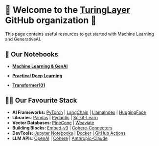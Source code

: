 # 👋 Welcome to the [TuringLayer]() GitHub organization 👋

This page contains useful resources to get started with Machine Learning and GenerativeAI.

## 🧮 Our Notebooks

- **[Machine Learning & GenAI](https://github.com/turinglayer/notebooks)** 

- **[Practical Deep Learning](https://github.com/dcarpintero/deep-learning-notebooks)**

- **[Transformer101](https://github.com/dcarpintero/transformer101)**

## 👩‍💻 Our Favourite Stack

- **AI Frameworks:**  [PyTorch](https://pytorch.org/docs/stable/index.html) | [LangChain](https://python.langchain.com/docs/get_started/introduction) | [LlamaIndex](https://docs.llamaindex.ai/en/stable/) | [HuggingFace](https://huggingface.co/docs)
- **Libraries**: [Pandas](https://pandas.pydata.org/docs/) | [Pydantic](https://docs.pydantic.dev/latest/) | [Scikit-Learn](https://scikit-learn.org/stable/index.html)
- **Vector Databases:** [PineCone](https://docs.pinecone.io/docs/overview) | [Weaviate](https://weaviate.io/developers/weaviate)
- **Building Blocks:** [Embed-v3](https://txt.cohere.com/introducing-embed-v3/) | [Cohere-Connectors](https://docs.cohere.com/docs/connectors) 
- **DevTools:** [Jupyter Notebooks](https://jupyter.org/) | [Docker](https://docs.docker.com/) | [GitHub Actions](https://docs.github.com/en/actions/learn-github-actions/understanding-github-actions)
- **LLM APIs**: [OpenAI](https://platform.openai.com/docs/api-reference) | [Cohere](https://docs.cohere.com/reference/about) | [Anthropic-Claude](https://docs.anthropic.com/claude/reference/getting-started-with-the-api)

